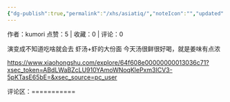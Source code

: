 ```yaml
---
{"dg-publish":true,"permalink":"/xhs/asiatiq/","noteIcon":"","updated":"2025-03-17T22:00:49.829+08:00"}
---
```


作者：kumori
点赞：5   |   收藏：0   |   评论：0

演变成不知道吃啥就会去
虾汤+虾的大份面
今天汤很鲜很好喝，就是姜味有点浓

https://www.xiaohongshu.com/explore/64f608e00000000013036c71?xsec_token=ABdLWaBZcLU910YAmoWNoqKlePxm3ICV3-5pKTasE65bE=&xsec_source=pc_user

评论区：===========

